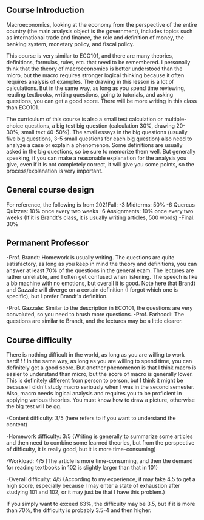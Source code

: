 ## Course Introduction
Macroeconomics, looking at the economy from the perspective of the entire country (the main analysis object is the government), includes topics such as international trade and finance, the role and definition of money, the banking system, monetary policy, and fiscal policy.

This course is very similar to ECO101, and there are many theories, definitions, formulas, rules, etc. that need to be remembered. I personally think that the theory of macroeconomics is better understood than the micro, but the macro requires stronger logical thinking because it often requires analysis of examples. The drawing in this lesson is a lot of calculations. But in the same way, as long as you spend time reviewing, reading textbooks, writing questions, going to tutorials, and asking questions, you can get a good score. There will be more writing in this class than ECO101.

The curriculum of this course is also a small test calculation or multiple-choice questions, a big test big question (calculation 30%, drawing 20-30%, small text 40-50%). The small essays in the big questions (usually five big questions, 3-5 small questions for each big question) also need to analyze a case or explain a phenomenon. Some definitions are usually asked in the big questions, so be sure to memorize them well. But generally speaking, if you can make a reasonable explanation for the analysis you give, even if it is not completely correct, it will give you some points, so the process/explanation is very important.

## General course design
For reference, the following is from 2021Fall:
-3 Midterms: 50%
-6 Quercus Quizzes: 10% once every two weeks
-6 Assignments: 10% once every two weeks
(If it is Brandt's class, it is usually writing articles, 500 words)
-Final: 30%

## Permanent Professor
-Prof. Brandt: Homework is usually writing. The questions are quite satisfactory, as long as you keep in mind the theory and definitions, you can answer at least 70% of the questions in the general exam. The lectures are rather unreliable, and I often get confused when listening. The speech is like a bb machine with no emotions, but overall it is good. Note here that Brandt and Gazzale will diverge on a certain definition (I forgot which one is specific), but I prefer Brandt's definition.

-Prof. Gazzale: Similar to the description in ECO101, the questions are very convoluted, so you need to brush more questions.
-Prof. Farhoodi: The questions are similar to Brandt, and the lectures may be a little clearer.
## Course difficulty
There is nothing difficult in the world, as long as you are willing to work hard! ! ! In the same way, as long as you are willing to spend time, you can definitely get a good score. But another phenomenon is that I think macro is easier to understand than micro, but the score of macro is generally lower. This is definitely different from person to person, but I think it might be because I didn't study macro seriously when I was in the second semester. Also, macro needs logical analysis and requires you to be proficient in applying various theories. You must know how to draw a picture, otherwise the big test will be gg.

-Content difficulty: 3/5 (here refers to if you want to understand the content)

-Homework difficulty: 3/5 (Writing is generally to summarize some articles and then need to combine some learned theories, but from the perspective of difficulty, it is really good, but it is more time-consuming)

-Workload: 4/5 (The article is more time-consuming, and then the demand for reading textbooks in 102 is slightly larger than that in 101)

-Overall difficulty: 4/5 (According to my experience, it may take 4.5 to get a high score, especially because I may enter a state of exhaustion after studying 101 and 102, or it may just be that I have this problem.)

If you simply want to exceed 63%, the difficulty may be 3.5, but if it is more than 70%, the difficulty is probably 3.5-4 and then higher.
